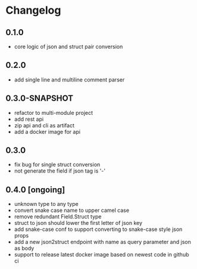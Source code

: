 # Changelog

## 0.1.0
* core logic of json and struct pair conversion

## 0.2.0
* add single line and multiline comment parser

## 0.3.0-SNAPSHOT
* refactor to multi-module project
* add rest api
* zip api and cli as artifact
* add a docker image for api

## 0.3.0
* fix bug for single struct conversion
* not generate the field if json tag is '-'

## 0.4.0 [ongoing]
* unknown type to any type
* convert snake case name to upper camel case
* remove redundant Field.Struct type
* struct to json should lower the first letter of json key
* add snake-case conf to support converting to snake-case style json props
* add a new json2struct endpoint with name as query parameter and json as body
* support to release latest docker image based on newest code in github ci